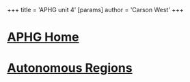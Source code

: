 +++
 title = 'APHG unit 4'
[params]
	author = 'Carson West'
+++
# [APHG Home](./../aphg-home/)

# [Autonomous Regions](./../autonomous-regions/)
# 
